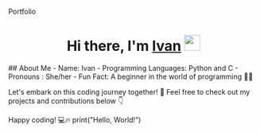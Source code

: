  Portfolio

<h1 align="center">Hi there, I'm <a href="https://www.youtube.com/watch?v=dQw4w9WgXcQ" target="_blank">Ivan</a> 
<img src="https://github.com/blackcater/blackcater/raw/main/images/Hi.gif" height="32"/></h1>
## About Me
- Name: Ivan
- Programming Languages: Python and C
- Pronouns : She/her
- Fun Fact: A beginner in the world of programming 👨‍💻

Let's embark on this coding journey together! 🚀
Feel free to check out my projects and contributions below 👇

Happy coding! 💻🔥
print("Hello, World!")
